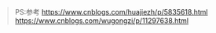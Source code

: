 

>PS:参考
>https://www.cnblogs.com/huajiezh/p/5835618.html
>https://www.cnblogs.com/wugongzi/p/11297638.html